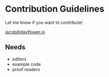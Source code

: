 # Contribution Guidelines

Let me know if you want to contribute!

[jacob@dayflower.io](mailto:jacob@dayflower.io)

## Needs

- editors
- example code
- proof readers
